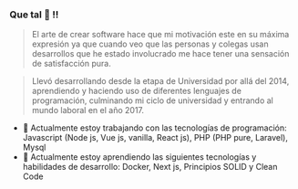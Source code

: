 ### Que tal 👋 !!

> El arte de crear software hace que mi motivación este en su máxima expresión ya que cuando veo que las personas y colegas usan desarrollos que he estado involucrado me hace tener una sensación de satisfacción pura.

> Llevó desarrollando desde la etapa de Universidad por allá del 2014, aprendiendo y haciendo uso de diferentes lenguajes de programación, culminando mi ciclo de universidad y entrando al mundo laboral en el año 2017.

- 🔭 Actualmente estoy trabajando con las tecnologías de programación: Javascript (Node js, Vue js, vanilla, React js), PHP (PHP pure, Laravel), Mysql 
- 🌱 Actualmente estoy aprendiendo las siguientes tecnologías y habilidades de desarrollo: Docker, Next js, Principios SOLID y Clean Code 

<!--
**katchatake/katchatake** is a ✨ _special_ ✨ repository because its `README.md` (this file) appears on your GitHub profile.

Here are some ideas to get you started:

- 🔭 I’m currently working on ...
- 🌱 I’m currently learning ...
- 👯 I’m looking to collaborate on ...
- 🤔 I’m looking for help with ...
- 💬 Ask me about ...
- 📫 How to reach me: ...
- 😄 Pronouns: ...
- ⚡ Fun fact: ...
-->
